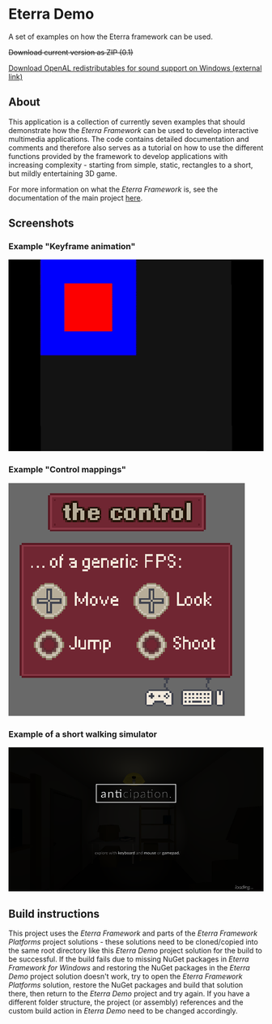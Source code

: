 # Eterra Demo

A set of examples on how the Eterra framework can be used.

~~Download current version as ZIP (0.1)~~

[Download OpenAL redistributables for sound support on Windows (external link)](https://www.openal.org/downloads/oalinst.zip)

## About

This application is a collection of currently seven examples that should demonstrate how the *Eterra Framework* can be used to develop interactive multimedia applications. The code contains detailed documentation and comments and therefore also serves as a tutorial on how to use the different functions provided by the framework to develop applications with increasing complexity - starting from simple, static, rectangles to a short, but mildly entertaining 3D game.

For more information on what the *Eterra Framework* is, see the documentation of the main project [here](https://github.com/bauermaximilian/Eterra).

## Screenshots

### Example "Keyframe animation"

![01](media/01.gif)

### Example "Control mappings"

![02](media/02.png)

### Example of a short walking simulator

![03](media/03.png)

## Build instructions

This project uses the _Eterra Framework_ and parts of the _Eterra Framework Platforms_ project solutions - these solutions need to be cloned/copied into the same root directory like this _Eterra Demo_ project solution for the build to be successful. If the build fails due to missing NuGet packages in _Eterra Framework for Windows_ and restoring the NuGet packages in the _Eterra Demo_ project solution doesn't work, try to open the _Eterra Framework Platforms_ solution, restore the NuGet packages and build that solution there, then return to the _Eterra Demo_ project and try again. If you have a different folder structure, the project (or assembly) references and the custom build action in _Eterra Demo_ need to be changed accordingly.
